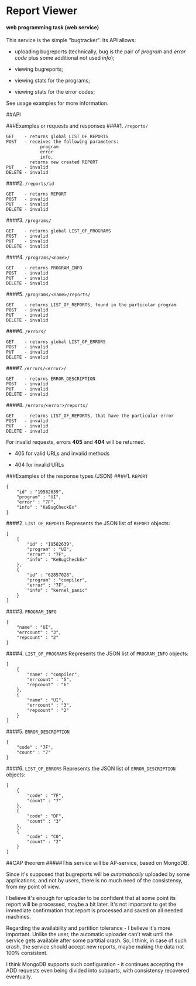 # Report Viewer
#### web programming task (web service)

This service is the simple "bugtracker". Its API allows:

- uploading bugreports (technically, bug is the pair of *program* and *error code* plus some additional not used *info*);

- viewing bugreports;

- viewing stats for the programs;

- viewing stats for the error codes;

See usage examples for more information.

##API

###Examples or requests and responses
####1. `/reports/`
```
GET    - returns global LIST_OF_REPORTS
POST   - receives the following parameters: 
             program 
             error
             info, 
         returns new created REPORT
PUT    - invalid
DELETE - invalid
```

####2. `/reports/id`
```
GET    - returns REPORT 
POST   - invalid
PUT    - invalid
DELETE - invalid
```

####3. `/programs/`
```
GET    - returns global LIST_OF_PROGRAMS 
POST   - invalid
PUT    - invalid
DELETE - invalid
```

####4. `/programs/<name>/`
```
GET    - returns PROGRAM_INFO 
POST   - invalid
PUT    - invalid
DELETE - invalid
```

####5. `/programs/<name>/reports/`
```
GET    - returns LIST_OF_REPORTS, found in the particular program 
POST   - invalid
PUT    - invalid
DELETE - invalid
```

####6. `/errors/`
```
GET    - returns global LIST_OF_ERRORS 
POST   - invalid
PUT    - invalid
DELETE - invalid
```

####7. `/errors/<error>/`
```
GET    - returns ERROR_DESCRIPTION 
POST   - invalid
PUT    - invalid
DELETE - invalid
```

####8. `/errors/<error>/reports/`
```
GET    - returns LIST_OF_REPORTS, that have the particular error 
POST   - invalid
PUT    - invalid
DELETE - invalid
```

For invalid requests, errors **405** and **404** will be returned.

- 405 for valid URLs and invalid methods

- 404 for invalid URLs

###Examples of the response types (JSON)
####1. `REPORT`
```
{
    "id" : "19582639",
    "program" : "UI",
    "error" : "7F",
    "info" : "KeBugCheckEx"
}
```
####2. `LIST_OF_REPORTS`
Represents the JSON list of `REPORT` objects:
```
[
    {
        "id" : "19582639",
        "program" : "UI",
        "error" : "7F",
        "info" : "KeBugCheckEx"
    },
    {
        "id" : "62857028",
        "program" : "compiler",
        "error" : "7F",
        "info" : "kernel_panic"
    }
]
```
####3. `PROGRAM_INFO`
```
{
    "name" : "UI",
    "errcount" : "3",
    "repcount" : "2"
}
```
####4. `LIST_OF_PROGRAMS`
Represents the JSON list of `PROGRAM_INFO` objects:
```
[
    {
        "name" : "compiler",
        "errcount" : "5",
        "repcount" : "6"
    },
    {
        "name" : "UI",
        "errcount" : "3",
        "repcount" : "2"
    }
]
```
####5. `ERROR_DESCRIPTION`
```
{
    "code" : "7F",
    "count" : "7"
}
```
####6. `LIST_OF_ERRORS`
Represents the JSON list of `ERROR_DESCRIPTION` objects:
```
[
    {
        "code" : "7F",
        "count" : "7"
    },
    {
        "code" : "DF",
        "count" : "3"
    },
    {
        "code" : "C0",
        "count" : "2"
    }
]
```

##CAP theorem
#####This service will be AP-service, based on MongoDB. 

Since it's supposed that bugreports will be *automatically* uploaded by some applications, and not by users, there is no much need of the consistensy, from my point of view.

I believe it's enough for uploader to be confident that at some point its report will be processed, maybe a bit later. 
It's not important to get the immediate confirmation that report is processed and saved on all needed machines.

Regarding the availability and partition tolerance - I believe it's more important. 
Unlike the user, the automatic uploader can't wait until the service gets available after some partitial crash. 
So, I think, in case of such crash, the service should accept new reports, maybe making the data not 100% consistent.

I think MongoDB supports such configuration - it continues accepting the ADD requests even being divided into subparts, with consistensy recovered eventually.  

